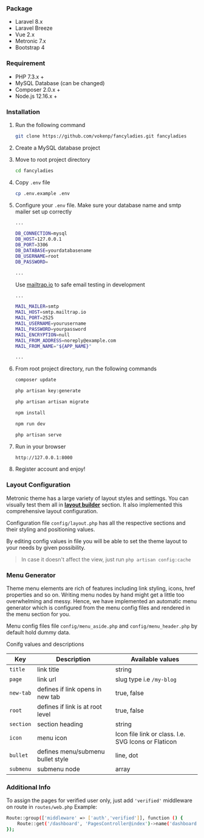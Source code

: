 

### Package
  - Laravel 8.x
  - Laravel Breeze
  - Vue 2.x
  - Metronic 7.x
  - Bootstrap 4

### Requirement

* PHP 7.3.x +
* MySQL Database (can be changed)
* Composer 2.0.x +
* Node.js 12.16.x +

### Installation

1. Run the following command 
    ```sh
    git clone https://github.com/vokenp/fancyladies.git fancyladies
    ```

2. Create a MySQL database project 
2. Move to root project directory
    ```sh
    cd fancyladies
    ```

3. Copy ```.env``` file
    ```sh
    cp .env.example .env
    ```

4. Configure your ```.env``` file. Make sure your database name and smtp mailer set up correctly
    ```sh
    ...
    
    DB_CONNECTION=mysql
    DB_HOST=127.0.0.1
    DB_PORT=3306
    DB_DATABASE=yourdatabasename
    DB_USERNAME=root
    DB_PASSWORD=
    
    ...
    ```
    Use [mailtrap.io](https://mailtrap.io/) to safe email testing in development
     ```sh
    ...

    MAIL_MAILER=smtp
    MAIL_HOST=smtp.mailtrap.io
    MAIL_PORT=2525
    MAIL_USERNAME=yourusername
    MAIL_PASSWORD=yourpassword
    MAIL_ENCRYPTION=null
    MAIL_FROM_ADDRESS=noreply@example.com
    MAIL_FROM_NAME="${APP_NAME}"

    ...
    ```

5. From root project directory, run the following commands
     ```sh
    composer update
    ```
     ```sh
    php artisan key:generate
    ```
     ```sh
    php artisan artisan migrate
    ```
    ```sh
    npm install
    ```
    ```sh
    npm run dev
    ```
    ```sh
    php artisan serve
    ```
    
6. Run in your browser
    ```sh
    http://127.0.0.1:8000
    ```
8. Register account and enjoy!

### Layout Configuration
Metronic theme has a large variety of layout styles and settings. You can visually test them all in [**layout builder**](https://preview.keenthemes.com/metronic/demo1/builder.html) section. It also implemented this comprehensive layout configuration.

Configuration file ```config/layout.php``` has all the respective sections and their styling and positioning values.

By editing config values in file you will be able to set the theme layout to your needs by given possibility.

> In case it doesn't affect the view, just run ```php artisan config:cache```

### Menu Generator

Theme menu elements are rich of features including link styling, icons, href properties and so on. Writing menu nodes by hand might get a little too overwhelming and messy. Hence, we have implemented an automatic menu generator which is configured from the menu config files and rendered in the menu section for you.

Menu config files file ```config/menu_aside.php``` and ```config/menu_header.php``` by default hold dummy data.

Conifg values and descriptions

| Key | Description	| Available values |
| ------ |	------	| ------ |
| ```title``` |	link title	| string |
| ```page``` | link url | slug type i.e ```/my-blog``` |
| ```new-tab```	| defines if link opens in new tab	| true, false |
| ```root``` | defines if link is at root level | true, false |
| ```section```	| section heading	| string |
| ```icon``` |	menu icon | Icon file link or class. I.e. SVG Icons or Flaticon |
| ```bullet``` | defines menu/submenu bullet style | line, dot |
| ```submenu```	| submenu node	| array |

### Additional Info
To assign the pages for verified user only, just add ```'verified'```  middleware on route in ```routes/web.php```
Example:
```sh
Route::group(['middleware' => ['auth','verified']], function () {
    Route::get('/dashboard', 'PagesController@index')->name('dashboard');
});
```


